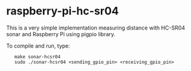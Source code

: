 # raspberry-pi-hc-sr04

This is a very simple implementation measuring distance with HC-SR04
sonar and Raspberry Pi using pigpio library.

To compile and run, type:

```
   make sonar-hcsr04
   sudo ./sonar-hcsr04 <sending_gpio_pin> <receiving_gpio_pin>
```



